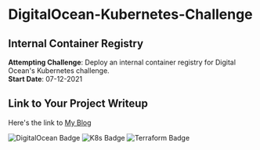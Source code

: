 # DigitalOcean-Kubernetes-Challenge
## Internal Container Registry

**Attempting Challenge**: Deploy an internal container registry for Digital Ocean's Kubernetes challenge.<br>
**Start Date**: 07-12-2021

## Link to Your Project Writeup

Here's the link to  [My Blog](https://olwimamdouh.hashnode.dev/digitalocean-kubernetes-challenge-deploying-an-internal-container-registry)






![DigitalOcean Badge](https://web-platforms.sfo2.cdn.digitaloceanspaces.com/WWW/Badge%201.svg)
![K8s Badge](https://img.icons8.com/color/48/000000/kubernetes.png)
![Terraform Badge](https://www.vectorlogo.zone/logos/terraformio/terraformio-icon.svg)
